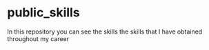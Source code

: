 # public_skills
In this repository you can see the skills the skills that I have obtained throughout my career

